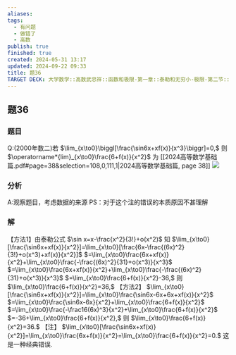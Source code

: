 ```yaml
---
aliases: 
tags:
  - 有问题
  - 做错了
  - 高数
publish: true
finished: true
created: 2024-05-31 13:17
updated: 2024-09-22 09:33
title: 题36
TARGET DECK: 大学数学::高数武忠祥::函数和极限-第一章::泰勒和无穷小-极限-第二节::例题第1章第2节::题36
---
```

## 题36
### 题目
Q:(2000年数二)若 $\lim_{x\to0}\biggl[\frac{\sin6x+xf(x)}{x^3}\biggr]=0,$ 则 $\operatorname*{lim}_{x\to0}\frac{6+f(x)}{x^2}$ 为
[[2024高等数学基础篇.pdf#page=38&selection=108,0,111,1|2024高等数学基础篇, page 38]]
![](https://img.hwenyi.tech/202401190008496.webp)
### 分析
A:观察题目，考虑数据的来源
PS：对于这个注的错误的本质原因不甚理解
### 解
【方法1】由泰勒公式 $\sin x=x-\frac{x^2}{3!}+o(x^2)$ 知
$\lim_{x\to0}[\frac{\sin6x+xf(x)}{x^2}]=\lim_{x\to0}[\frac{6x-\frac{(6x)^2}{3!}+o(x^3)+xf(x)}{x^2}]$
$=\lim_{x\to0}\frac{6x+xf(x)}{x^2}+\lim_{x\to0}\frac{-\frac{(6x)^2}{31}+o(x^3)}{x^3}$
$=\lim_{x\to0}\frac{6x+xf(x)}{x^2}+\lim_{x\to0}\frac{-\frac{(6x)^2}{31}+o(x^3)}{x^3}$
$=\lim_{x\to0}\frac{6+f(x)}{x^2}-36,$
则 $\lim_{x\to0}\frac{6+f(x)}{x^2}=36,$
【方法2】 $\lim_{x\to0}[\frac{\sin6x+xf(x)}{x^2}]=\lim_{x\to0}\frac{\sin6x-6x+6x+xf(x)}{x^2}$
$=\lim_{x\to0}\frac{\sin6x-6x}{x^2}+\lim_{x\to0}\frac{6+f(x)}{x^2}$
$=\lim_{x\to0}\frac{-\frac16(6x)^3}{x^2}+\lim_{x\to0}\frac{6+f(x)}{x^2}$
$=-36+\lim_{x\to0}\frac{6+f(x)}{x^2},$
则 $\lim_{x\to0}\frac{6+f(x)}{x^2}=36.$
【注】 $\lim_{x\to0}[\frac{\sin6x+xf(x)}{x^2}]=\lim_{x\to0}\frac{6x+f(x)}{x^2}=\lim_{x\to0}\frac{6+f(x)}{x^2}=0.$ 这是一种经典错误.


